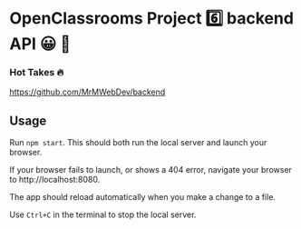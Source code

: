 # OpenClassrooms Project :six: backend API :grinning: :muscle: 

### Hot Takes :fire: 

https://github.com/MrMWebDev/backend

## Usage ##

Run `npm start`. This should both run the local server and launch your browser.

If your browser fails to launch, or shows a 404 error, navigate your browser to http://localhost:8080.

The app should reload automatically when you make a change to a file.

Use `Ctrl+C` in the terminal to stop the local server.